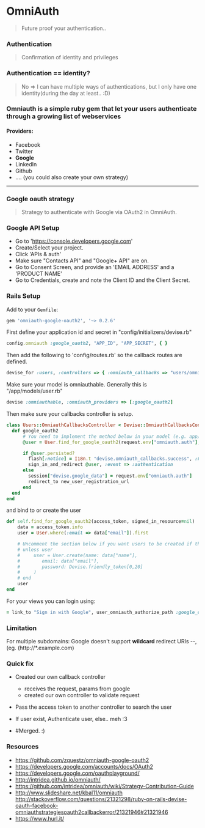 # OmniAuth
  > Future proof  your authentication..

### Authentication
  > Confirmation of identity and privileges

### Authentication == identity?
  > No => I can have multiple ways of authentications,
  but I only have one identity(during the day at least.. :D)


### Omniauth is a simple ruby gem that let your users authenticate through a growing list of webservices


#### Providers:
  * Facebook
  * Twitter
  * __Google__
  * LinkedIn
  * Github
  * .... (you could also create your own strategy)

---------

### Google oauth strategy
> Strategy to authenticate with Google via OAuth2 in OmniAuth.






### Google API Setup
  * Go to 'https://console.developers.google.com'
  * Create/Select your project.
  * Click 'APIs & auth'
  * Make sure "Contacts API" and "Google+ API" are on.
  * Go to Consent Screen, and provide an 'EMAIL ADDRESS' and a 'PRODUCT NAME'
  * Go to Credentials, create and note the Client ID and the Client Secret.



### Rails Setup

Add to your `Gemfile`:

```ruby
gem 'omniauth-google-oauth2', '~> 0.2.6'
```


First define your application id and secret in "config/initializers/devise.rb"



```ruby
config.omniauth :google_oauth2, "APP_ID", "APP_SECRET", { }
```

Then add the following to 'config/routes.rb' so the callback routes are defined.

```ruby
devise_for :users, :controllers => { :omniauth_callbacks => "users/omniauth_callbacks" }
```

Make sure your model is omniauthable. Generally this is "/app/models/user.rb"

```ruby
devise :omniauthable, :omniauth_providers => [:google_oauth2]
```

Then make sure your callbacks controller is setup.

```ruby
class Users::OmniauthCallbacksController < Devise::OmniauthCallbacksController
  def google_oauth2
      # You need to implement the method below in your model (e.g. app/models/user.rb)
      @user = User.find_for_google_oauth2(request.env["omniauth.auth"], current_user)

      if @user.persisted?
        flash[:notice] = I18n.t "devise.omniauth_callbacks.success", :kind => "Google"
        sign_in_and_redirect @user, :event => :authentication
      else
        session["devise.google_data"] = request.env["omniauth.auth"]
        redirect_to new_user_registration_url
      end
  end
end
```

and bind to or create the user

```ruby
def self.find_for_google_oauth2(access_token, signed_in_resource=nil)
    data = access_token.info
    user = User.where(:email => data["email"]).first

    # Uncomment the section below if you want users to be created if they don't exist
    # unless user
    #     user = User.create(name: data["name"],
    #        email: data["email"],
    #        password: Devise.friendly_token[0,20]
    #     )
    # end
    user
end
```

For your views you can login using:

```ruby
= link_to "Sign in with Google", user_omniauth_authorize_path :google_oauth2
```



### Limitation

For multiple subdomains: Google doesn't support __wildcard__ redirect URIs --, (eg.  (http://*.example.com)

### Quick fix
  * Created our own callback controller
    * receives the request, params from google
    * created our own controller to validate request
  * Pass the access token to another controller to search the user
  * If user exist, Authenticate user, else.. meh :3

  * #Merged. :)


### Resources
  * https://github.com/zquestz/omniauth-google-oauth2
  * https://developers.google.com/accounts/docs/OAuth2
  * https://developers.google.com/oauthplayground/
  * http://intridea.github.io/omniauth/
  * https://github.com/intridea/omniauth/wiki/Strategy-Contribution-Guide
  * http://www.slideshare.net/kbal11/omniauth
  http://stackoverflow.com/questions/21321298/ruby-on-rails-devise-oauth-facebook-omniauthstrategiesoauth2callbackerror/21321946#21321946
  * https://www.hurl.it/







